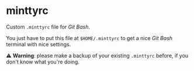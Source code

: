 # minttyrc

Custom `.minttyrc` file for *Git Bash*.

You just have to put this file at `$HOME/.minttyrc` to get a nice *Git Bash* terminal with nice settings.

:warning: **Warning**: please make a backup of your existing `.minttyrc` before, if you don't know what you're doing.
